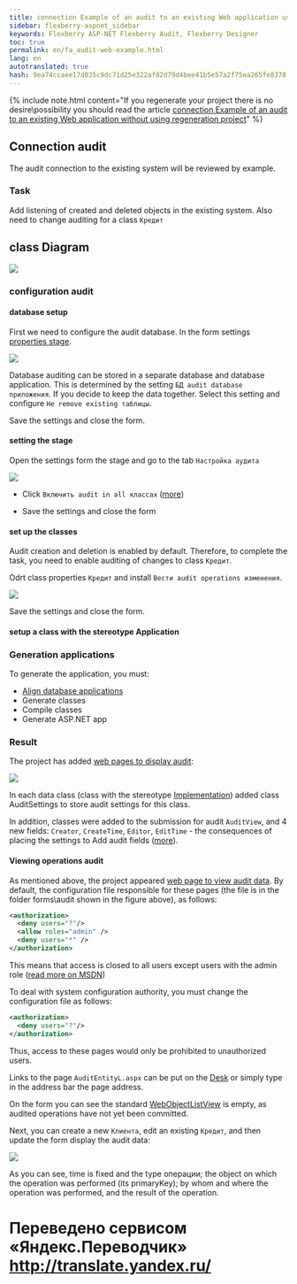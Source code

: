```yaml
--- 
title: connection Example of an audit to an existing Web application using regeneration project 
sidebar: flexberry-aspnet_sidebar 
keywords: Flexberry ASP-NET Flexberry Audit, Flexberry Designer 
toc: true 
permalink: en/fa_audit-web-example.html 
lang: en 
autotranslated: true 
hash: 9ea74ccaee17d035c9dc71d25e322af82d79d4bee41b5e57a2f75ea265fe8370 
--- 
```


{% include note.html content="If you regenerate your project there is no desire\possibility 
you should read the article [connection Example of an audit to an existing Web application without using regeneration project](fa_audit-web-example-manual.html)" %} 

## Connection audit 

The audit connection to the existing system will be reviewed by example. 

### Task 

Add listening of created and deleted objects in the existing system. Also need to change auditing for a class `Кредит` 

## class Diagram 

![](/images/pages/products/flexberry-aspnet/audit/filter-ex-diagram.png) 

### configuration audit 

#### database setup 

First we need to configure the audit database. In the form settings [properties stage](fo_audit-setup.html). 

![](/images/pages/products/flexberry-aspnet/audit/audit_app-settings.png) 

Database auditing can be stored in a separate database and database application. This is determined by the setting `БД audit database приложения`. If you decide to keep the data together. Select this setting and configure `Не remove existing таблицы`. 

Save the settings and close the form. 

#### setting the stage 

Open the settings form the stage and go to the tab `Настройка аудита` 

![](/images/pages/products/flexberry-aspnet/audit/audit-settings-stady.png) 

* Click `Включить audit in all классах` ([more](fo_audit-setup.html)) 

* Save the settings and close the form 

#### set up the classes 

Audit creation and deletion is enabled by default. Therefore, to complete the task, you need to enable auditing of changes to class `Кредит`. 

Odrt class properties `Кредит` and install `Вести audit operations изменения`. 

![](/images/pages/products/flexberry-aspnet/audit/audit-settings-class.png) 

Save the settings and close the form. 

#### setup a class with the stereotype Application 

### Generation applications 

To generate the application, you must: 

* [Align database applications](fd_matching-db.html) 
* Generate classes 
* Compile classes 
* Generate ASP.NET app 

### Result 

The project has added [web pages to display audit](fa_audit-web-forms.html): 

![](/images/pages/products/flexberry-aspnet/audit/audit-files-in-project.png) 

In each data class (class with the stereotype [Implementation](fd_data-classes.html)) added class AuditSettings to store audit settings for this class. 

In addition, classes were added to the submission for audit `AuditView`, and 4 new fields: `Creator`, `CreateTime`, `Editor`, `EditTime` - the consequences of placing the settings to Add audit fields ([more](efs_flexberry-audit-object-fields.html)). 

#### Viewing operations audit 

As mentioned above, the project appeared [web page to view audit data](fa_audit-web-forms.html). By default, the configuration file responsible for these pages (the file is in the folder forms\audit shown in the figure above), as follows: 

```xml
<authorization>
  <deny users="?"/>
  <allow roles="admin" />
  <deny users="*" />
</authorization>
``` 

This means that access is closed to all users except users with the admin role ([read more on MSDN](https://msdn.microsoft.com/ru-ru/library/8aeskccd(v=vs.90).aspx)) 

To deal with system configuration authority, you must change the configuration file as follows: 

```xml
<authorization>
  <deny users="?"/>
</authorization>
``` 

Thus, access to these pages would only be prohibited to unauthorized users. 

Links to the page `AuditEntityL.aspx` can be put on the [Desk](fa_add-page-web-desktop.html) or simply type in the address bar the page address. 

On the form you can see the standard [WebObjectListView](fa_web-object-list-view.html) is empty, as audited operations have not yet been committed. 

Next, you can create a new `Клиента`, edit an existing `Кредит`, and then update the form display the audit data: 

![](/images/pages/products/flexberry-aspnet/audit/audit-wolv.png) 

As you can see, time is fixed and the type операции; the object on which the operation was performed (its primaryKey); by whom and where the operation was performed, and the result of the operation. 



 # Переведено сервисом «Яндекс.Переводчик» http://translate.yandex.ru/